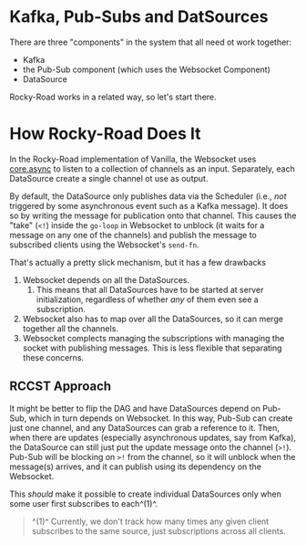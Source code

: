 # Kafka, Pub-Subs and DatSources


There are three "components" in the system that all need ot work together:

- Kafka
- the Pub-Sub component (which uses the Websocket Component)
- DataSource

Rocky-Road works in a related way, so let's start there.

# How Rocky-Road Does It

In the Rocky-Road implementation of Vanilla, the Websocket uses [core.async](https://github.com/clojure/core.async) to 
listen to a collection of channels as an input. Separately, each DataSource create a single
channel ot use as output.

By default, the DataSource only publishes data via the Scheduler (i.e., _not_ triggered by
some asynchronous event such as a Kafka message). It does so by writing the message for 
publication onto that channel. This causes the "take" (`<!`) inside the `go-loop` in Websocket
to unblock (it waits for a message on any one of the channels) and publish the message to 
subscribed clients using the Websocket's `send-fn`.

That's actually a pretty slick mechanism, but it has a few drawbacks

1. Websocket depends on all the DataSources.
   1. This means that all DataSources have to be started at server initialization, regardless of
   whether _any_ of them even see a subscription.
2. Websocket also has to map over all the DataSources, so it can merge together all the channels.
3. Websocket complects managing the subscriptions with managing the socket with publishing messages. This
is less flexible that separating these concerns.

## RCCST Approach

It might be better to flip the DAG and have DataSources depend on Pub-Sub, which in turn depends on Websocket. 
In this way, Pub-Sub can create just one channel, and any DataSources can grab a reference to it. Then, when there are
updates (especially asynchronous updates, say from Kafka), the DataSource can still just put the
update message onto the channel (`>!`). Pub-Sub will be blocking on `>!` from the channel, so it 
will unblock when the message(s) arrives, and it can publish using its dependency on the Websocket.

This _should_ make it possible to create individual DataSources only when some user first 
subscribes to each^(1)^.



> ^(1)^ Currently, we don't track how many times any given client subscribes to the same source, just 
> subscriptions across all clients.




